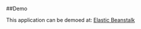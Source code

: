 ##Demo

This application can be demoed at:
<a href="QuickenExpenses-env.eba-k4hfiscf.us-east-2.elasticbeanstalk.com">Elastic Beanstalk</a>